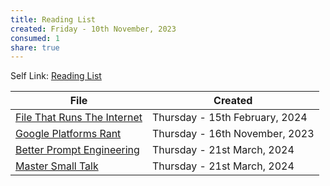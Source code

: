 ```yaml
---
title: Reading List
created: Friday - 10th November, 2023
consumed: 1
share: true
---
```


Self Link: [Reading List](Reading%20List.md)

|File|Created|
|----|-------|
|[File That Runs The Internet](./File%20That%20Runs%20The%20Internet.md)|Thursday - 15th February, 2024|
|[Google Platforms Rant](./Google%20Platforms%20Rant.md)|Thursday - 16th November, 2023|
|[Better Prompt Engineering](./Better%20Prompt%20Engineering.md)|Thursday - 21st March, 2024|
|[Master Small Talk](./Master%20Small%20Talk.md)|Thursday - 21st March, 2024|
